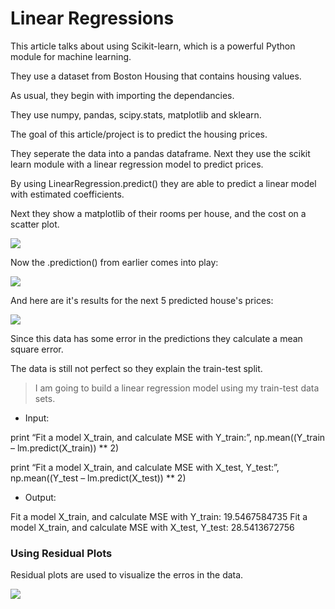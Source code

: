 # Linear Regressions

This article talks about using Scikit-learn, which is a powerful Python module for machine learning.

They use a dataset from Boston Housing that contains housing values.

As usual, they begin with importing the dependancies.

They use numpy, pandas, scipy.stats, matplotlib and sklearn.

The goal of this article/project is to predict the housing prices.

They seperate the data into a pandas dataframe. Next they use the scikit learn module with a linear regression model to predict prices.

By using LinearRegression.predict() they are able to predict a linear model with estimated coefficients.

Next they show a matplotlib of their rooms per house, and the cost on a scatter plot.

<img src="https://bigdata-madesimple.com/wp-content/uploads/2016/04/Relationship-between-RM-and-Price.png">

Now the .prediction() from earlier comes into play:

<img src="https://bigdata-madesimple.com/wp-content/uploads/2016/04/lm-predict.png">

And here are it's results for the next 5 predicted house's prices:

<img src="https://bigdata-madesimple.com/wp-content/uploads/2016/04/Prices-vs-predicted-prices.png">

Since this data has some error in the predictions they calculate a mean square error.

The data is still not perfect so they explain the train-test split.

> I am going to build a linear regression model using my train-test data sets.

- Input:

print “Fit a model X_train, and calculate MSE with Y_train:”, np.mean((Y_train – lm.predict(X_train)) ** 2)

print “Fit a model X_train, and calculate MSE with X_test, Y_test:”, np.mean((Y_test – lm.predict(X_test)) ** 2)

- Output:

Fit a model X_train, and calculate MSE with Y_train: 19.5467584735 Fit a model X_train, and calculate MSE with X_test, Y_test: 28.5413672756

### Using Residual Plots

Residual plots are used to visualize the erros in the data.

<img src="https://bigdata-madesimple.com/wp-content/uploads/2016/04/Residual-plot.png">
